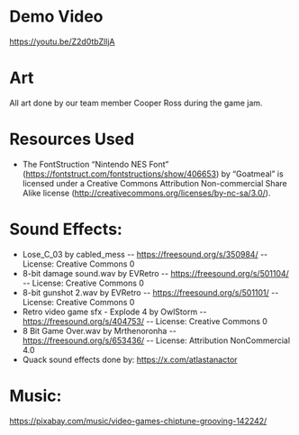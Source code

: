 # Demo Video

https://youtu.be/Z2d0tbZlljA

# Art
All art done by our team member Cooper Ross during the game jam.

# Resources Used

- The FontStruction “Nintendo NES Font” (https://fontstruct.com/fontstructions/show/406653) by “Goatmeal” is licensed under a Creative Commons Attribution Non-commercial Share Alike license (http://creativecommons.org/licenses/by-nc-sa/3.0/).

# Sound Effects:
 - Lose_C_03 by cabled_mess -- https://freesound.org/s/350984/ -- License: Creative Commons 0
 - 8-bit damage sound.wav by EVRetro -- https://freesound.org/s/501104/ -- License: Creative Commons 0
 - 8-bit gunshot 2.wav by EVRetro -- https://freesound.org/s/501101/ -- License: Creative Commons 0
 - Retro video game sfx - Explode 4 by OwlStorm -- https://freesound.org/s/404753/ -- License: Creative Commons 0
 - 8 Bit Game Over.wav by Mrthenoronha -- https://freesound.org/s/653436/ -- License: Attribution NonCommercial 4.0
 - Quack sound effects done by: https://x.com/atlastanactor

# Music:
https://pixabay.com/music/video-games-chiptune-grooving-142242/
